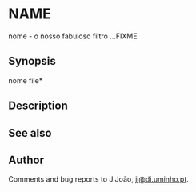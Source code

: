 
# NAME

nome - o nosso fabuloso filtro ...FIXME

## Synopsis

   nome file*

## Description

## See also

## Author

Comments and bug reports to J.João, jj@di.uminho.pt.

